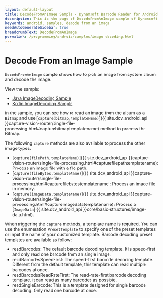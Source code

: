 ```yaml
---
layout: default-layout
title: DecodeFromAnImage Sample - Dynamsoft Barcode Reader for Android
description: This is the page of DecodeFromAnImage sample of Dynamsoft Barcode Reader for Android SDK.
keywords: android, samples, decode from an image
needAutoGenerateSidebar: true
breadcrumbText: DecodeFromAnImage
permalink: /programming/android/samples/image-decoding.html
---
```


# Decode From an Image Sample

`DecodeFromAnImage` sample shows how to pick an image from system album and decode the image.

View the sample:

* <a href="https://github.com/Dynamsoft/barcode-reader-mobile-samples/tree/main/android/DecodeFromAnImage/" target="_blank">Java ImageDecoding Sample</a>
* <a href="https://github.com/Dynamsoft/barcode-reader-mobile-samples/tree/main/android/DecodeFromAnImageKt/" target="_blank">Kotlin ImageDecoding Sample</a>

In the sample, you can see how to read an image from the album as a `Bitmap` and use [`capture(bitmap,templateName)`]({{ site.dcv_android_api }}capture-vision-router/single-file-processing.html#capturebitmaptemplatename) method to process the Bitmap.

The following `capture` methods are also available to process the other image types.

* [`capture(filePath,templateName)`]({{ site.dcv_android_api }}capture-vision-router/single-file-processing.html#capturefilepathtemplatename): Process an image file with a file path.
* [`capture(fileBytes,templateName)`]({{ site.dcv_android_api }}capture-vision-router/single-file-processing.html#capturefilebytestemplatename): Process an image file in memory.
* [`capture(imageData,templateName)`]({{ site.dcv_android_api }}capture-vision-router/single-file-processing.html#captureimagedatatemplatename): Process a [`ImageData`]({{ site.dcv_android_api }}core/basic-structures/image-data.html).

When triggering the `capture` methods, a template name is required. You can use the enumeration `PresetTemplate` to specify one of the preset templates or input the name of your customized template. Barcode decoding preset templates are available as follow:

* readBarcodes: The default barcode decoding template. It is speed-first and only read one barcode from an single image.
* readBarcodesSpeedFirst: The speed-first barcode decoding template. Different from the default template, this template can read multiple barcodes at once.
* readBarcodesReadRateFirst: The read-rate-first barcode decoding template. It can read as many barcodes as possible.
* readSingleBarcode: This is a template designed for single barcode decoding. Only read one barcode at once.
